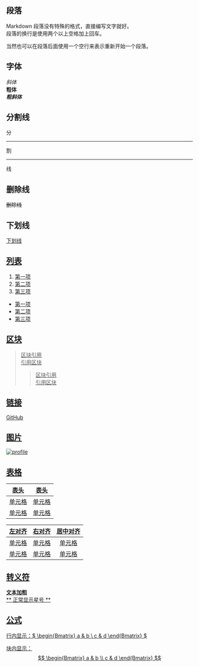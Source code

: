 ## 段落
Markdown 段落没有特殊的格式，直接编写文字就好。  
段落的换行是使用两个以上空格加上回车。

当然也可以在段落后面使用一个空行来表示重新开始一个段落。

## 字体
*斜体*  
**粗体**  
***粗斜体***

## 分割线
分
***
割
***
线

## 删除线
~~删除线~~

## 下划线
<u>下划线<u>


## 列表

1. 第一项
2. 第二项
3. 第三项 

* 第一项
* 第二项
* 第三项

## 区块
> 区块引用   
> 引用区块
> > 区块引用  
> > 引用区块

## 链接
[GitHub](https://github.com/)

## 图片
![profile](https://avatars.githubusercontent.com/u/147987391?v=4 "profile")

## 表格
|  表头   | 表头  |
|  ----  | ----  |
| 单元格  | 单元格 |
| 单元格  | 单元格 |

| 左对齐 | 右对齐 | 居中对齐 |
| :-----| ----: | :----: |
| 单元格 | 单元格 | 单元格 |
| 单元格 | 单元格 | 单元格 |

## 转义符
**文本加粗**  
\*\* 正常显示星号 \*\*

## 公式
行内显示：$
\begin{Bmatrix}
   a & b \\
   c & d
\end{Bmatrix}
$  

块内显示：
$$
\begin{Bmatrix}
   a & b \\
   c & d
\end{Bmatrix}
$$